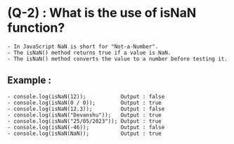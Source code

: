 # (Q-2) :  What is the use of isNaN function?
    - In JavaScript NaN is short for "Not-a-Number".
    - The isNaN() method returns true if a value is NaN.
    - The isNaN() method converts the value to a number before testing it.

## Example :

	- console.log(isNaN(12));           Output : false
	- console.log(isNaN(0 / 0));        Output : true
	- console.log(isNaN(12.3));         Output : false
	- console.log(isNaN("Devanshu"));   Output : true
	- console.log(isNaN("25/05/2023")); Output : true
	- console.log(isNaN(-46));          Output : false
	- console.log(isNaN(NaN));          Output : true

